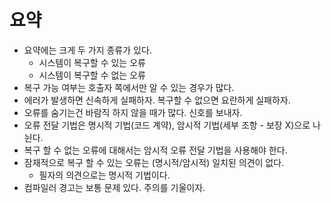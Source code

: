# 요약

* 요약에는 크게 두 가지 종류가 있다.
  * 시스템이 복구할 수 있는 오류
  * 시스템이 복구할 수 없는 오류
* 복구 가능 여부는 호출자 쪽에서만 알 수 있는 경우가 많다.
* 에러가 발생하면 신속하게 실패하자. 복구할 수 없으면 요란하게 실패하자.
* 오류를 숨기는건 바람직 하지 않을 때가 많다. 신호를 보내자.
* 오류 전달 기법은 명시적 기법(코드 계약), 암시적 기법(세부 조항 - 보장 X)으로 나뉜다.
* 복구 할 수 없는 오류에 대해서는 암시적 오류 전달 기법을 사용해야 한다.
* 잠재적으로 복구 할 수 있는 오류는 (명시적/암시적) 일치된 의견이 없다.
  * 필자의 의견으로는 명시적 기법이다.
* 컴파일러 경고는 보통 문제 있다. 주의를 기울이자.